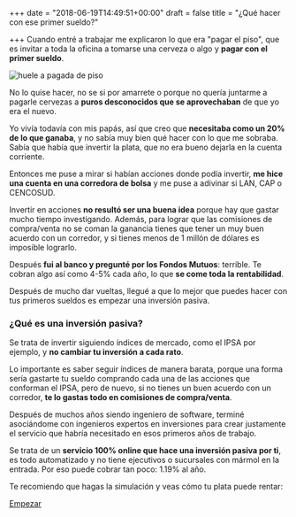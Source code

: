 +++
date = "2018-06-19T14:49:51+00:00"
draft = false
title = "¿Qué hacer con ese primer sueldo?"

+++
Cuando entré a trabajar me explicaron lo que era "pagar el piso", que es invitar a toda la oficina a tomarse una cerveza o algo y **pagar con el primer sueldo**.

![huele a pagada de piso](/uploads/rsk1gl.jpg "Yoda Meme")

No lo quise hacer, no se si por amarrete o porque no quería juntarme a pagarle cervezas a **puros desconocidos que se aprovechaban** de que yo era el nuevo.

Yo vivía todavía con mis papás, así que creo que **necesitaba como un 20% de lo que ganaba**, y no sabía muy bien qué hacer con lo que me sobraba. Sabía que había que invertir la plata, que no era bueno dejarla en la cuenta corriente.

Entonces me puse a mirar si habían acciones donde podía invertir, **me hice una cuenta en una corredora de bolsa** y me puse a adivinar si LAN, CAP o CENCOSUD.

Invertir en acciones **no resultó ser una buena idea** porque hay que gastar mucho tiempo investigando. Además, para lograr que las comisiones de compra/venta no se coman la ganancia tienes que tener un muy buen acuerdo con un corredor, y si tienes menos de 1 millón de dólares es imposible lograrlo.

Después **fui al banco y pregunté por los Fondos Mutuos**: terrible. Te cobran algo así como 4-5% cada año, lo que **se come toda la rentabilidad**.

Después de mucho dar vueltas, llegué a que lo mejor que puedes hacer con tus primeros sueldos es empezar una inversión pasiva.

### **¿Qué es una inversión pasiva?**

Se trata de invertir siguiendo índices de mercado, como el IPSA por ejemplo, y **no cambiar tu inversión a cada rato**.

Lo importante es saber seguir índices de manera barata, porque una forma sería gastarte tu sueldo comprando cada una de las acciones que conforman el IPSA, pero de nuevo, si no tienes un buen acuerdo con un corredor, **te lo gastas todo en comisiones de compra/venta**.

Después de muchos años siendo ingeniero de software, terminé asociándome con ingenieros expertos en inversiones para crear justamente el servicio que habría necesitado en esos primeros años de trabajo.

Se trata de un **servicio 100% online que hace una inversión pasiva por ti**, es todo automatizado y no tiene ejecutivos o sucursales con mármol en la entrada. Por eso puede cobrar tan poco: 1.19% al año.

Te recomiendo que hagas la simulación y veas cómo tu plata puede rentar:

<a class="simulator-page__button btn btn--secondary" href="https://fintual.com/#empezar">Empezar</a>